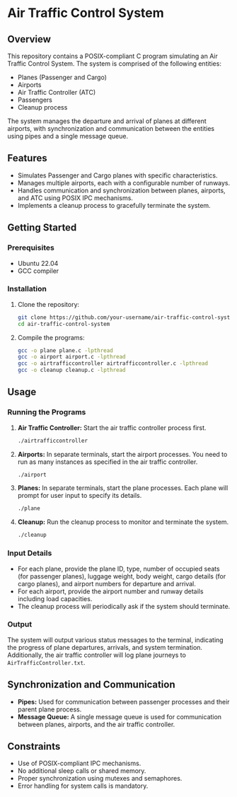 # Air Traffic Control System

## Overview
This repository contains a POSIX-compliant C program simulating an Air Traffic Control System. The system is comprised of the following entities:
- Planes (Passenger and Cargo)
- Airports
- Air Traffic Controller (ATC)
- Passengers
- Cleanup process

The system manages the departure and arrival of planes at different airports, with synchronization and communication between the entities using pipes and a single message queue.

## Features
- Simulates Passenger and Cargo planes with specific characteristics.
- Manages multiple airports, each with a configurable number of runways.
- Handles communication and synchronization between planes, airports, and ATC using POSIX IPC mechanisms.
- Implements a cleanup process to gracefully terminate the system.

## Getting Started

### Prerequisites
- Ubuntu 22.04
- GCC compiler

### Installation
1. Clone the repository:
    ```sh
    git clone https://github.com/your-username/air-traffic-control-system.git
    cd air-traffic-control-system
    ```

2. Compile the programs:
    ```sh
    gcc -o plane plane.c -lpthread
    gcc -o airport airport.c -lpthread
    gcc -o airtrafficcontroller airtrafficcontroller.c -lpthread
    gcc -o cleanup cleanup.c -lpthread
    ```

## Usage

### Running the Programs

1. **Air Traffic Controller:**
    Start the air traffic controller process first.
    ```sh
    ./airtrafficcontroller
    ```

2. **Airports:**
    In separate terminals, start the airport processes. You need to run as many instances as specified in the air traffic controller.
    ```sh
    ./airport
    ```

3. **Planes:**
    In separate terminals, start the plane processes. Each plane will prompt for user input to specify its details.
    ```sh
    ./plane
    ```

4. **Cleanup:**
    Run the cleanup process to monitor and terminate the system.
    ```sh
    ./cleanup
    ```

### Input Details
- For each plane, provide the plane ID, type, number of occupied seats (for passenger planes), luggage weight, body weight, cargo details (for cargo planes), and airport numbers for departure and arrival.
- For each airport, provide the airport number and runway details including load capacities.
- The cleanup process will periodically ask if the system should terminate.

### Output
The system will output various status messages to the terminal, indicating the progress of plane departures, arrivals, and system termination. Additionally, the air traffic controller will log plane journeys to `AirTrafficController.txt`.

## Synchronization and Communication
- **Pipes:** Used for communication between passenger processes and their parent plane process.
- **Message Queue:** A single message queue is used for communication between planes, airports, and the air traffic controller.

## Constraints
- Use of POSIX-compliant IPC mechanisms.
- No additional sleep calls or shared memory.
- Proper synchronization using mutexes and semaphores.
- Error handling for system calls is mandatory.
